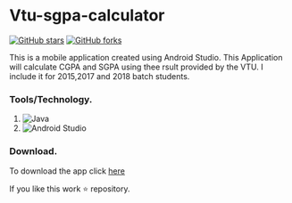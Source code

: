 # Vtu-sgpa-calculator

[![GitHub stars](https://img.shields.io/github/stars/SubramanyaKS/Vtu-sgpa-calculator?style=flat-square)](https://github.com/SubramanyaKS/Vtu-sgpa-calculator/stargazers)
[![GitHub forks](https://img.shields.io/github/forks/SubramanyaKS/Vtu-sgpa-calculator?style=flat-square)](https://github.com/SubramanyaKS/Vtu-sgpa-calculator/network)



This is a mobile application created using Android Studio. This Application will calculate CGPA and SGPA using thee rsult provided by the VTU. I include it for 2015,2017 and 2018 batch students.

### Tools/Technology.
1. ![Java](https://img.shields.io/badge/java-%23ED8B00.svg?style=for-the-badge&logo=java&logoColor=white)
2. ![Android Studio](https://img.shields.io/badge/Android%20Studio-3DDC84.svg?style=for-the-badge&logo=android-studio&logoColor=white)

### Download.

To download the app click [here](https://github.com/SubramanyaKS/Vtu-sgpa-calculator/blob/main/Vtu_SGPACGPA_Calculator_1.0.apk)

If you like this work ⭐ repository.
